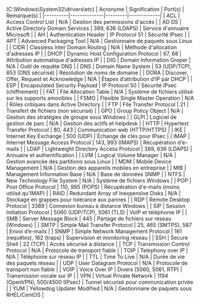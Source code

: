  (C:\Windows\System32\drivers\etc)
| Acronyme | Signification | Port(s) | Remarque(s) |
|----------|--------------|---------|-------------|
| ACL      | Access Control List | N/A | Gestion des permissions d'accès |
| AD DS    | Active Directory Domain Services | 389, 636 (LDAPS) | Service d'annuaire Microsoft |
| AH       | Authentication Header | IP Protocol 51 | Sécurité IPsec |
| APT      | Advanced Packaging Tool | N/A | Gestionnaire de paquets sous Linux |
| CIDR     | Classless Inter Domain Routing | N/A | Méthode d'allocation d'adresses IP |
| DHCP     | Dynamic Host Configuration Protocol | 67, 68 | Attribution automatique d'adresses IP |
| DIG      | Domain Information Groper | N/A | Outil de requête DNS |
| DNS      | Domain Name System | 53 (UDP/TCP), 853 (DNS sécurisé) | Résolution de noms de domaine |
| DORA     | Discover, Offer, Request et Acknowledge | N/A | Étapes d’attribution d’IP par DHCP |
| ESP      | Encapsulated Security Payload | IP Protocol 50 | Sécurité IPsec (chiffrement) |
| FAT      | File Allocation Table | N/A | Système de fichiers utilisé sur les supports amovibles |
| FSMO     | Flexible Single Master Operation | N/A | Rôles critiques dans Active Directory |
| FTP      | File Transfer Protocol | 21 | Transfert de fichiers (non sécurisé) |
| GPO      | Group Policy Object | N/A | Gestion des stratégies de groupe sous Windows |
| GLPI     | Logiciel de gestion de parc | N/A | Gestion des actifs et helpdesk |
| HTTP     | Hypertext Transfer Protocol | 80, 443 | Communication web (HTTP/HTTPS) |
| IKE      | Internet Key Exchange | 500 (UDP) | Échange de clés pour IPsec |
| IMAP     | Internet Message Access Protocol | 143, 993 (IMAPS) | Récupération d'e-mails |
| LDAP     | Lightweight Directory Access Protocol | 389, 636 (LDAPS) | Annuaire et authentification |
| LVM      | Logical Volume Manager | N/A | Gestion avancée des partitions sous Linux |
| MDM      | Mobile Device Management | N/A | Gestion des appareils mobiles en entreprise |
| MIB      | Management Information Base | N/A | Base de données SNMP |
| NTFS     | New Technology File System | N/A | Système de fichiers Windows |
| POP      | Post Office Protocol | 110, 995 (POPS) | Récupération d'e-mails (moins utilisé qu’IMAP) |
| RAID     | Redundant Array of Inexpensive Disks | N/A | Stockage en grappes pour tolérance aux pannes |
| RDP      | Remote Desktop Protocol | 3389 | Connexion bureau à distance Windows |
| SIP      | Session Initiation Protocol | 5060 (UDP/TCP), 5061 (TLS) | VoIP et téléphonie IP |
| SMB      | Server Message Block | 445 | Partage de fichiers sur réseau (Windows) |
| SMTP     | Simple Mail Transfer Protocol | 25, 465 (SMTPS), 587 | Envoi d’e-mails |
| SNMP     | Simple Network Management Protocol | 161 (requêtes), 162 (traps) | Supervision et monitoring réseau |
| SSH      | Secure Shell | 22 (TCP) | Accès sécurisé à distance |
| TCP      | Transmission Control Protocol | N/A | Protocole de transport fiable |
| TOIP     | Telephony over IP | N/A | Téléphonie sur réseau IP |
| TTL      | Time To Live | N/A | Durée de vie des paquets réseau |
| UDP      | User Datagram Protocol | N/A | Protocole de transport non fiable |
| VOIP     | Voice Over IP | Divers (5060, 5061, RTP) | Transmission vocale sur IP |
| VPN      | Virtual Private Network | 1194 (OpenVPN), 500/4500 (IPsec) | Tunnel sécurisé pour communication privée |
| YUM      | Yellowdog Updater Modified | N/A | Gestionnaire de paquets sous RHEL/CentOS |






